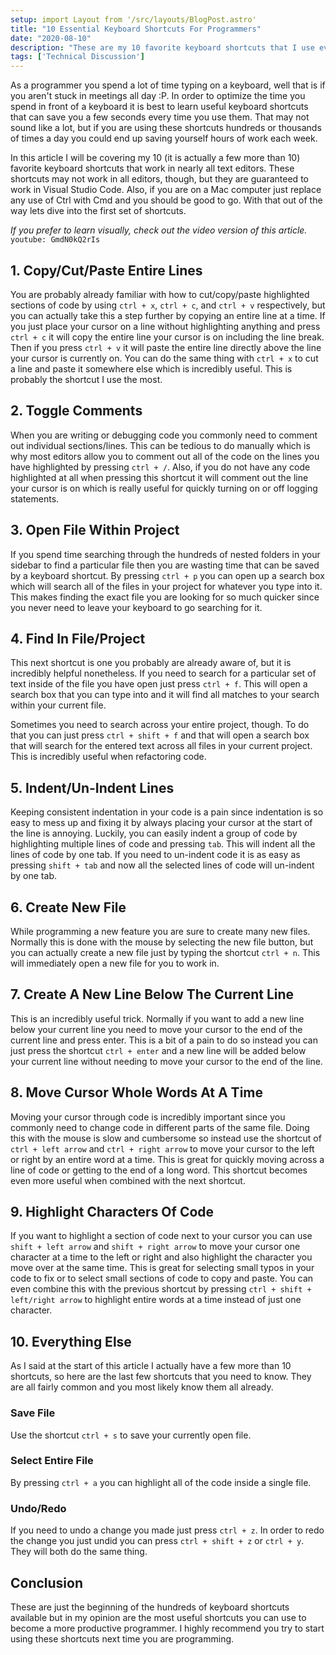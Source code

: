 ```yaml
---
setup: import Layout from '/src/layouts/BlogPost.astro'
title: "10 Essential Keyboard Shortcuts For Programmers"
date: "2020-08-10"
description: "These are my 10 favorite keyboard shortcuts that I use everyday as a programmer."
tags: ['Technical Discussion']
---
```


As a programmer you spend a lot of time typing on a keyboard, well that is if you aren't stuck in meetings all day :P. In order to optimize the time you spend in front of a keyboard it is best to learn useful keyboard shortcuts that can save you a few seconds every time you use them. That may not sound like a lot, but if you are using these shortcuts hundreds or thousands of times a day you could end up saving yourself hours of work each week.

In this article I will be covering my 10 (it is actually a few more than 10) favorite keyboard shortcuts that work in nearly all text editors. These shortcuts may not work in all editors, though, but they are guaranteed to work in Visual Studio Code. Also, if you are on a Mac computer just replace any use of Ctrl with Cmd and you should be good to go. With that out of the way lets dive into the first set of shortcuts.

*If you prefer to learn visually, check out the video version of this article.*
`youtube: GmdN0kQ2rIs`

## 1. Copy/Cut/Paste Entire Lines

You are probably already familiar with how to cut/copy/paste highlighted sections of code by using `ctrl + x`, `ctrl + c`, and `ctrl + v` respectively, but you can actually take this a step further by copying an entire line at a time. If you just place your cursor on a line without highlighting anything and press `ctrl + c` it will copy the entire line your cursor is on including the line break. Then if you press `ctrl + v` it will paste the entire line directly above the line your cursor is currently on. You can do the same thing with `ctrl + x` to cut a line and paste it somewhere else which is incredibly useful. This is probably the shortcut I use the most.

## 2. Toggle Comments

When you are writing or debugging code you commonly need to comment out individual sections/lines. This can be tedious to do manually which is why most editors allow you to comment out all of the code on the lines you have highlighted by pressing `ctrl + /`. Also, if you do not have any code highlighted at all when pressing this shortcut it will comment out the line your cursor is on which is really useful for quickly turning on or off logging statements.

## 3. Open File Within Project

If you spend time searching through the hundreds of nested folders in your sidebar to find a particular file then you are wasting time that can be saved by a keyboard shortcut. By pressing `ctrl + p` you can open up a search box which will search all of the files in your project for whatever you type into it. This makes finding the exact file you are looking for so much quicker since you never need to leave your keyboard to go searching for it.

## 4. Find In File/Project

This next shortcut is one you probably are already aware of, but it is incredibly helpful nonetheless. If you need to search for a particular set of text inside of the file you have open just press `ctrl + f`. This will open a search box that you can type into and it will find all matches to your search within your current file.

Sometimes you need to search across your entire project, though. To do that you can just press `ctrl + shift + f` and that will open a search box that will search for the entered text across all files in your current project. This is incredibly useful when refactoring code.

## 5. Indent/Un-Indent Lines

Keeping consistent indentation in your code is a pain since indentation is so easy to mess up and fixing it by always placing your cursor at the start of the line is annoying. Luckily, you can easily indent a group of code by highlighting multiple lines of code and pressing `tab`. This will indent all the lines of code by one tab. If you need to un-indent code it is as easy as pressing `shift + tab` and now all the selected lines of code will un-indent by one tab.

## 6. Create New File

While programming a new feature you are sure to create many new files. Normally this is done with the mouse by selecting the new file button, but you can actually create a new file just by typing the shortcut `ctrl + n`. This will immediately open a new file for you to work in.

## 7. Create A New Line Below The Current Line

This is an incredibly useful trick. Normally if you want to add a new line below your current line you need to move your cursor to the end of the current line and press enter. This is a bit of a pain to do so instead you can just press the shortcut `ctrl + enter` and a new line will be added below your current line without needing to move your cursor to the end of the line.

## 8. Move Cursor Whole Words At A Time

Moving your cursor through code is incredibly important since you commonly need to change code in different parts of the same file. Doing this with the mouse is slow and cumbersome so instead use the shortcut of `ctrl + left arrow` and `ctrl + right arrow` to move your cursor to the left or right by an entire word at a time. This is great for quickly moving across a line of code or getting to the end of a long word. This shortcut becomes even more useful when combined with the next shortcut.

## 9. Highlight Characters Of Code

If you want to highlight a section of code next to your cursor you can use `shift + left arrow` and `shift + right arrow` to move your cursor one character at a time to the left or right and also highlight the character you move over at the same time. This is great for selecting small typos in your code to fix or to select small sections of code to copy and paste. You can even combine this with the previous shortcut by pressing `ctrl + shift + left/right arrow` to highlight entire words at a time instead of just one character.

## 10. Everything Else

As I said at the start of this article I actually have a few more than 10 shortcuts, so here are the last few shortcuts that you need to know. They are all fairly common and you most likely know them all already.

### Save File

Use the shortcut `ctrl + s` to save your currently open file.

### Select Entire File

By pressing `ctrl + a` you can highlight all of the code inside a single file.

### Undo/Redo

If you need to undo a change you made just press `ctrl + z`. In order to redo the change you just undid you can press `ctrl + shift + z` or `ctrl + y`. They will both do the same thing.

## Conclusion

These are just the beginning of the hundreds of keyboard shortcuts available but in my opinion are the most useful shortcuts you can use to become a more productive programmer. I highly recommend you try to start using these shortcuts next time you are programming.